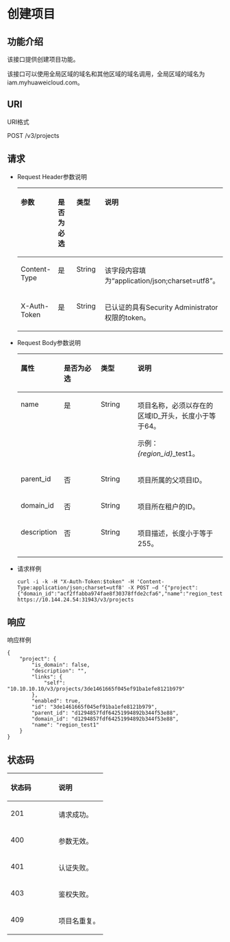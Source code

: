 # 创建项目<a name="zh-cn_topic_0066154565"></a>

## 功能介绍<a name="section14840153773114"></a>

该接口提供创建项目功能。

该接口可以使用全局区域的域名和其他区域的域名调用，全局区域的域名为iam.myhuaweicloud.com。

## URI<a name="section784163713116"></a>

URI格式

POST /v3/projects

## 请求<a name="section1984123716317"></a>

-   Request Header参数说明

    <a name="table6841837173110"></a>
    <table><thead align="left"><tr id="row58413376318"><th class="cellrowborder" valign="top" width="18.48%" id="mcps1.1.5.1.1"><p id="p584143715313"><a name="p584143715313"></a><a name="p584143715313"></a>参数</p>
    </th>
    <th class="cellrowborder" valign="top" width="18.709999999999997%" id="mcps1.1.5.1.2"><p id="p58421837173119"><a name="p58421837173119"></a><a name="p58421837173119"></a>是否为必选</p>
    </th>
    <th class="cellrowborder" valign="top" width="18.360000000000003%" id="mcps1.1.5.1.3"><p id="p1284203773111"><a name="p1284203773111"></a><a name="p1284203773111"></a>类型</p>
    </th>
    <th class="cellrowborder" valign="top" width="44.45%" id="mcps1.1.5.1.4"><p id="p1584293703114"><a name="p1584293703114"></a><a name="p1584293703114"></a>说明</p>
    </th>
    </tr>
    </thead>
    <tbody><tr id="row11842637153116"><td class="cellrowborder" valign="top" width="18.48%" headers="mcps1.1.5.1.1 "><p id="p68421237153116"><a name="p68421237153116"></a><a name="p68421237153116"></a>Content-Type</p>
    </td>
    <td class="cellrowborder" valign="top" width="18.709999999999997%" headers="mcps1.1.5.1.2 "><p id="p198428375319"><a name="p198428375319"></a><a name="p198428375319"></a>是</p>
    </td>
    <td class="cellrowborder" valign="top" width="18.360000000000003%" headers="mcps1.1.5.1.3 "><p id="p158426375311"><a name="p158426375311"></a><a name="p158426375311"></a>String</p>
    </td>
    <td class="cellrowborder" valign="top" width="44.45%" headers="mcps1.1.5.1.4 "><p id="p784213783118"><a name="p784213783118"></a><a name="p784213783118"></a>该字段内容填为<span class="parmvalue" id="parmvalue1789134262216"><a name="parmvalue1789134262216"></a><a name="parmvalue1789134262216"></a>“application/json;charset=utf8”</span>。</p>
    </td>
    </tr>
    <tr id="row984253713313"><td class="cellrowborder" valign="top" width="18.48%" headers="mcps1.1.5.1.1 "><p id="p1484219377311"><a name="p1484219377311"></a><a name="p1484219377311"></a>X-Auth-Token</p>
    </td>
    <td class="cellrowborder" valign="top" width="18.709999999999997%" headers="mcps1.1.5.1.2 "><p id="p484223783118"><a name="p484223783118"></a><a name="p484223783118"></a>是</p>
    </td>
    <td class="cellrowborder" valign="top" width="18.360000000000003%" headers="mcps1.1.5.1.3 "><p id="p1884233733118"><a name="p1884233733118"></a><a name="p1884233733118"></a>String</p>
    </td>
    <td class="cellrowborder" valign="top" width="44.45%" headers="mcps1.1.5.1.4 "><p id="p379833091312"><a name="p379833091312"></a><a name="p379833091312"></a>已认证的具有Security Administrator权限的token。</p>
    </td>
    </tr>
    </tbody>
    </table>


-   Request Body参数说明

    <a name="table1584218378319"></a>
    <table><thead align="left"><tr id="row784312379318"><th class="cellrowborder" valign="top" width="18.35%" id="mcps1.1.5.1.1"><p id="p1084319374318"><a name="p1084319374318"></a><a name="p1084319374318"></a>属性</p>
    </th>
    <th class="cellrowborder" valign="top" width="19.09%" id="mcps1.1.5.1.2"><p id="p1584373753111"><a name="p1584373753111"></a><a name="p1584373753111"></a>是否为必选</p>
    </th>
    <th class="cellrowborder" valign="top" width="18.490000000000002%" id="mcps1.1.5.1.3"><p id="p188431437173116"><a name="p188431437173116"></a><a name="p188431437173116"></a>类型</p>
    </th>
    <th class="cellrowborder" valign="top" width="44.07%" id="mcps1.1.5.1.4"><p id="p2084323733114"><a name="p2084323733114"></a><a name="p2084323733114"></a>说明</p>
    </th>
    </tr>
    </thead>
    <tbody><tr id="row484363763114"><td class="cellrowborder" valign="top" width="18.35%" headers="mcps1.1.5.1.1 "><p id="p10866102274714"><a name="p10866102274714"></a><a name="p10866102274714"></a>name</p>
    </td>
    <td class="cellrowborder" valign="top" width="19.09%" headers="mcps1.1.5.1.2 "><p id="p8866182254710"><a name="p8866182254710"></a><a name="p8866182254710"></a>是</p>
    </td>
    <td class="cellrowborder" valign="top" width="18.490000000000002%" headers="mcps1.1.5.1.3 "><p id="p98661522154710"><a name="p98661522154710"></a><a name="p98661522154710"></a>String</p>
    </td>
    <td class="cellrowborder" valign="top" width="44.07%" headers="mcps1.1.5.1.4 "><p id="p2866922184715"><a name="p2866922184715"></a><a name="p2866922184715"></a>项目名称，必须以存在的区域ID_开头，长度小于等于64。</p>
    <p id="p8866172211473"><a name="p8866172211473"></a><a name="p8866172211473"></a>示例：<em id="i148661922104718"><a name="i148661922104718"></a><a name="i148661922104718"></a>{region_id}</em>_test1。</p>
    </td>
    </tr>
    <tr id="row9843637103110"><td class="cellrowborder" valign="top" width="18.35%" headers="mcps1.1.5.1.1 "><p id="p2171222476"><a name="p2171222476"></a><a name="p2171222476"></a>parent_id</p>
    </td>
    <td class="cellrowborder" valign="top" width="19.09%" headers="mcps1.1.5.1.2 "><p id="p1216152218474"><a name="p1216152218474"></a><a name="p1216152218474"></a>否</p>
    </td>
    <td class="cellrowborder" valign="top" width="18.490000000000002%" headers="mcps1.1.5.1.3 "><p id="p615132216471"><a name="p615132216471"></a><a name="p615132216471"></a>String</p>
    </td>
    <td class="cellrowborder" valign="top" width="44.07%" headers="mcps1.1.5.1.4 "><p id="p1813172216475"><a name="p1813172216475"></a><a name="p1813172216475"></a>项目所属的父项目ID。</p>
    </td>
    </tr>
    <tr id="row11331310194713"><td class="cellrowborder" valign="top" width="18.35%" headers="mcps1.1.5.1.1 "><p id="p10715201514476"><a name="p10715201514476"></a><a name="p10715201514476"></a>domain_id</p>
    </td>
    <td class="cellrowborder" valign="top" width="19.09%" headers="mcps1.1.5.1.2 "><p id="p371581515472"><a name="p371581515472"></a><a name="p371581515472"></a>否</p>
    </td>
    <td class="cellrowborder" valign="top" width="18.490000000000002%" headers="mcps1.1.5.1.3 "><p id="p1171551574715"><a name="p1171551574715"></a><a name="p1171551574715"></a>String</p>
    </td>
    <td class="cellrowborder" valign="top" width="44.07%" headers="mcps1.1.5.1.4 "><p id="p12715215114715"><a name="p12715215114715"></a><a name="p12715215114715"></a>项目所在租户的ID。</p>
    </td>
    </tr>
    <tr id="row47961920510"><td class="cellrowborder" valign="top" width="18.35%" headers="mcps1.1.5.1.1 "><p id="p479719754"><a name="p479719754"></a><a name="p479719754"></a>description</p>
    </td>
    <td class="cellrowborder" valign="top" width="19.09%" headers="mcps1.1.5.1.2 "><p id="p117971296516"><a name="p117971296516"></a><a name="p117971296516"></a>否</p>
    </td>
    <td class="cellrowborder" valign="top" width="18.490000000000002%" headers="mcps1.1.5.1.3 "><p id="p5324113519"><a name="p5324113519"></a><a name="p5324113519"></a>String</p>
    </td>
    <td class="cellrowborder" valign="top" width="44.07%" headers="mcps1.1.5.1.4 "><p id="p73174114511"><a name="p73174114511"></a><a name="p73174114511"></a>项目描述，长度小于等于255。</p>
    </td>
    </tr>
    </tbody>
    </table>


-   请求样例

    ```
    curl -i -k -H "X-Auth-Token:$token" -H 'Content-Type:application/json;charset=utf8' -X POST –d ‘{"project":{"domain_id":"acf2ffabba974fae8f30378ffde2cfa6","name":"region_test1"}}’ https://10.144.24.54:31943/v3/projects
    ```


## 响应<a name="section78443371318"></a>

响应样例

```
{
    "project": {
        "is_domain": false,
        "description": "",
        "links": {
            "self": "10.10.10.10/v3/projects/3de1461665f045ef91ba1efe8121b979"
        },
        "enabled": true,
        "id": "3de1461665f045ef91ba1efe8121b979",
        "parent_id": "d1294857fdf64251994892b344f53e88",
        "domain_id": "d1294857fdf64251994892b344f53e88",
        "name": "region_test1"
    }
}
```

## 状态码<a name="section584413370311"></a>

<a name="table138451637163117"></a>
<table><thead align="left"><tr id="row3845183773112"><th class="cellrowborder" valign="top" width="50%" id="mcps1.1.3.1.1"><p id="p13845103743114"><a name="p13845103743114"></a><a name="p13845103743114"></a>状态码</p>
</th>
<th class="cellrowborder" valign="top" width="50%" id="mcps1.1.3.1.2"><p id="p11845037143110"><a name="p11845037143110"></a><a name="p11845037143110"></a>说明</p>
</th>
</tr>
</thead>
<tbody><tr id="row4845203710315"><td class="cellrowborder" valign="top" width="50%" headers="mcps1.1.3.1.1 "><p id="p158454371316"><a name="p158454371316"></a><a name="p158454371316"></a>201</p>
</td>
<td class="cellrowborder" valign="top" width="50%" headers="mcps1.1.3.1.2 "><p id="p1684518374319"><a name="p1684518374319"></a><a name="p1684518374319"></a>请求成功。</p>
</td>
</tr>
<tr id="row9845133753118"><td class="cellrowborder" valign="top" width="50%" headers="mcps1.1.3.1.1 "><p id="p48451037173111"><a name="p48451037173111"></a><a name="p48451037173111"></a>400</p>
</td>
<td class="cellrowborder" valign="top" width="50%" headers="mcps1.1.3.1.2 "><p id="p98451237183119"><a name="p98451237183119"></a><a name="p98451237183119"></a>参数无效。</p>
</td>
</tr>
<tr id="row384518375310"><td class="cellrowborder" valign="top" width="50%" headers="mcps1.1.3.1.1 "><p id="p284583733115"><a name="p284583733115"></a><a name="p284583733115"></a>401</p>
</td>
<td class="cellrowborder" valign="top" width="50%" headers="mcps1.1.3.1.2 "><p id="p584543743117"><a name="p584543743117"></a><a name="p584543743117"></a>认证失败。</p>
</td>
</tr>
<tr id="row1620125915310"><td class="cellrowborder" valign="top" width="50%" headers="mcps1.1.3.1.1 "><p id="p421115903114"><a name="p421115903114"></a><a name="p421115903114"></a>403</p>
</td>
<td class="cellrowborder" valign="top" width="50%" headers="mcps1.1.3.1.2 "><p id="p821135963116"><a name="p821135963116"></a><a name="p821135963116"></a>鉴权失败。</p>
</td>
</tr>
<tr id="row118451837143115"><td class="cellrowborder" valign="top" width="50%" headers="mcps1.1.3.1.1 "><p id="p88458372318"><a name="p88458372318"></a><a name="p88458372318"></a>409</p>
</td>
<td class="cellrowborder" valign="top" width="50%" headers="mcps1.1.3.1.2 "><p id="p48451637123118"><a name="p48451637123118"></a><a name="p48451637123118"></a>项目名重复。</p>
</td>
</tr>
</tbody>
</table>

